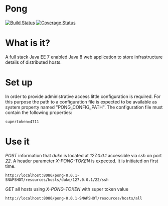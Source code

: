 # Pong
[![Build Status](https://drone.io/github.com/suckowbiz/pong/status.png)](https://drone.io/github.com/suckowbiz/pong/latest) [![Coverage Status](https://coveralls.io/repos/suckowbiz/pong/badge.svg)](https://coveralls.io/r/suckowbiz/pong)

# What is it?
A full stack Java EE 7 enabled Java 8 web application to store infrastructure details of distributed hosts.

# Set up
In order to provide administrative access little configuration is required. For this purpose the path to a configuration file is expected to be available as system property named "PONG_CONFIG_PATH". The configuration file must contain the following properties:

```
supertoken=4711
```

# Use it
*POST* information that *duke* is located at *127.0.0.1* accessible via *ssh* on port *22*. A header parameter *X-PONG-TOKEN* is expected. It is initiated on first time.
```
http://localhost:8080/pong-0.0.1-SNAPSHOT/resources/hosts/duke/127.0.0.1/22/ssh
```

*GET* all hosts using *X-PONG-TOKEN* with super token value
```
http://localhost:8080/pong-0.0.1-SNAPSHOT/resources/hosts/all
```
